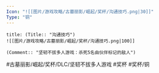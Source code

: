 ```yaml
---
Icon: "![[图片/游戏攻略/古墓丽影/崛起/奖杯/沟通技巧.png|30]]"
Type: "铜"
---
```

```ad-common-bronze-trophy
title: (Title:: "沟通技巧")
![[图片/游戏攻略/古墓丽影/崛起/奖杯/沟通技巧.png|100]]

(Comment:: "坚韧不拔多人游戏：杀死5名由伙伴标记的敌人")
```

#古墓丽影/崛起/奖杯/DLC/坚韧不拔多人游戏 #奖杯 #奖杯/铜
